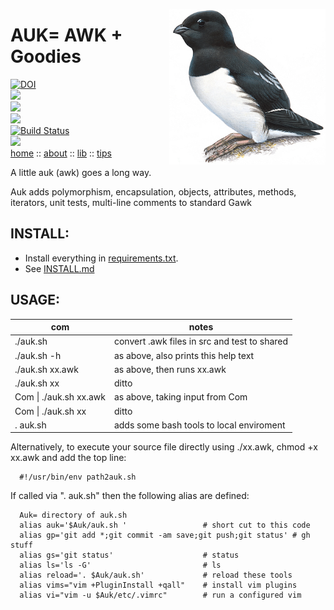 <img align=right width=250
src="https://raw.githubusercontent.com/timm/auk/master/etc/img/littleauk.png">

# AUK= AWK + Goodies

[![DOI](https://zenodo.org/badge/318809834.svg)](https://zenodo.org/badge/latestdoi/318809834)  
![](https://img.shields.io/badge/platform-osx%20,%20linux-orange)    
![](https://img.shields.io/badge/language-gawk,bash-blue)  
![](https://img.shields.io/badge/purpose-ai%20,%20se-blueviolet)  
[![Build Status](https://travis-ci.com/timm/keys.svg?branch=main)](https://travis-ci.com/timm/keys)   
![](https://img.shields.io/badge/license-mit-lightgrey)  
[home](http://menzies.us/auk)  ::
[about](http://menzies.us/keys/about.html) ::
[lib](http://menzies.us/keys/lib.html) ::
[tips](http://menzies.us/keys/tips.html) 


A little auk (awk) goes a long way.

Auk adds 
         polymorphism, encapsulation, objects, 
attributes, methods, iterators, unit tests, multi-line comments
to standard Gawk

## INSTALL:

- Install everything in [requirements.txt](requirements.txt).
- See [INSTALL.md](INSTALL.md)

 

## USAGE:

|com|notes|
|---|-----|
|  ./auk.sh              | convert .awk files in src and test to shared|
|  ./auk.sh -h           | as above, also prints this help text|
|  ./auk.sh xx.awk       | as above, then runs xx.awk|
|  ./auk.sh xx           | ditto|
|  Com \| ./auk.sh xx.awk | as above, taking input from Com|
|  Com \| ./auk.sh xx     | ditto|
|  . auk.sh               |adds some bash tools to local enviroment|

Alternatively, to execute your source file directly using ./xx.awk,
chmod +x xx.awk and add the top line:

      #!/usr/bin/env path2auk.sh

If called via ". auk.sh" then the following alias are defined:

```
  Auk= directory of auk.sh
  alias auk='$Auk/auk.sh '                 # short cut to this code
  alias gp='git add *;git commit -am save;git push;git status' # gh stuff
  alias gs='git status'                    # status 
  alias ls='ls -G'                         # ls
  alias reload='. $Auk/auk.sh'             # reload these tools
  alias vims="vim +PluginInstall +qall"    # install vim plugins 
  alias vi="vim -u $Auk/etc/.vimrc"        # run a configured vim
```  
